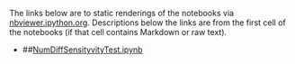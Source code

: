 The links below are to static renderings of the notebooks via
[nbviewer.ipython.org](http://nbviewer.ipython.org/).
Descriptions below the links are from the first cell of the notebooks
(if that cell contains Markdown or raw text).

* ##[NumDiffSensityvityTest.ipynb](http://nbviewer.ipython.org/urls/bitbucket.org/canyonsubc/outputanalysisnotebooks/raw/tip/NumDiffSensityvityTest.ipynb)  
    
    
      


